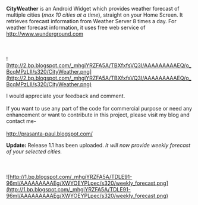 **CityWeather** is an Android Widget which provides weather forecast of multiple cities (_max 10 cities at a time_), straight on your Home Screen. It retrieves forecast information from Weather Server 8 times a day.
For weather forecast information, it uses free web service of http://www.wunderground.com
<br></br>
<br></br>
![http://2.bp.blogspot.com/_mhgiYRZFA5A/TBXfxfsVQ3I/AAAAAAAAAEQ/o_BcqMPzLII/s320/CityWeather.png](http://2.bp.blogspot.com/_mhgiYRZFA5A/TBXfxfsVQ3I/AAAAAAAAAEQ/o_BcqMPzLII/s320/CityWeather.png)

I would appreciate your feedback and comment.
<br></br> If you want to use any part of the code for commercial purpose or need any enhancement or want to contribute in this project, please visit my blog and contact me-<br></br>
http://prasanta-paul.blogspot.com/

**Update:**
Release 1.1 has been uploaded.
<i>It will now provide weekly forecast of your selected cities.</i>
<br></br>
<br></br>
![http://1.bp.blogspot.com/_mhgiYRZFA5A/TDLE91-96mI/AAAAAAAAAEg/XWYOEYPLpec/s320/weekly_forecast.png](http://1.bp.blogspot.com/_mhgiYRZFA5A/TDLE91-96mI/AAAAAAAAAEg/XWYOEYPLpec/s320/weekly_forecast.png)